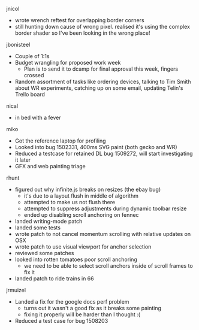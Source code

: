 jnicol
  * wrote wrench reftest for overlapping border corners
  * still hunting down cause of wrong pixel. realised it's using the complex border shader so I've been looking in the wrong place!

jbonisteel
  * Couple of 1:1s 
  * Budget wrangling for proposed work week
    * Plan is to send it to dcamp for final approval this week, fingers crossed
  * Random assortment of tasks like ordering devices, talking to Tim Smith about WR experiments, catching up on some email, updating Telin's Trello board

nical
  * in bed with a fever

miko
  * Got the reference laptop for profiling
  * Looked into bug 1502331, 400ms SVG paint (both gecko and WR)
  * Reduced a testcase for retained DL bug 1509272, will start investigating it later
  * GFX and web painting triage

rhunt
  * figured out why infinite.js breaks on resizes (the ebay bug)
    * it's due to a layout flush in middle of algorithm
    * attempted to make us not flush there
    * attempted to suppress adjustments during dynamic toolbar resize
    * ended up disabling scroll anchoring on fennec
  * landed writing-mode patch
  * landed some tests
  * wrote patch to not cancel momentum scrolling with relative updates on OSX
  * wrote patch to use visual viewport for anchor selection
  * reviewed some patches
  * looked into rotten tomatoes poor scroll anchoring
    * we need to be able to select scroll anchors inside of scroll frames to fix it
  * landed patch to ride trains in 66


jrmuizel
  * Landed a fix for the google docs perf problem
    * turns out it wasn't a good fix as it breaks some painting
    * fixing it properly will be harder than I thought :(
  * Reduced a test case for bug 1508203
